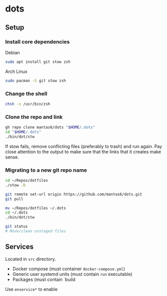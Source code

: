 # dots

## Setup

### Install core dependencies

Debian

```sh
sudo apt install git stow zsh
```

Arch Linux

```sh
sudo pacman -S git stow zsh
```

### Change the shell

```sh
chsh -s /usr/bin/zsh
```

### Clone the repo and link

```sh
gh repo clone mantas6/dots "$HOME/.dots"
cd "$HOME/.dots"
./bin/dot/stw
```
If stow fails, remove conflicting files (preferably to trash) and run again. Pay close attention to the output to make sure that the links that it creates make sense.

### Migrating to a new git repo name

```sh
cd ~/Repos/dotfiles
./stow -D

git remote set-url origin https://github.com/mantas6/dots.git
git pull

mv ~/Repos/dotfiles ~/.dots
cd ~/.dots
./bin/dot/stw

git status
# Move/clean unstaged files
```

## Services

Located in `src` directory.

- Docker compose (must container `docker-compose.yml`)
- Generic user systemd units (must contain `run` executable)
- Packages (must contain `build

Use `enservice*` to enable
